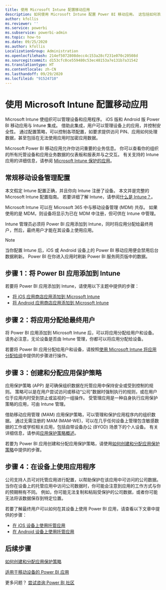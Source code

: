 ```yaml
---
title: 使用 Microsoft Intune 配置移动应用
description: 如何使用 Microsoft Intune 配置 Power BI 移动应用。 这包括如何添加和部署应用程序。 以及如何创建移动应用程序策略以控制安全性。
author: kfollis
ms.reviewer: ''
ms.service: powerbi
ms.subservice: powerbi-admin
ms.topic: how-to
ms.date: 09/25/2020
ms.author: kfollis
LocalizationGroup: Administration
ms.openlocfilehash: 214ef5072808decc4c153a28cf231e070c20508d
ms.sourcegitcommit: d153cfc0ce559480c53ec48153a7e131b7a31542
ms.translationtype: HT
ms.contentlocale: zh-CN
ms.lasthandoff: 09/29/2020
ms.locfileid: "91524710"
---
```

# <a name="configure-mobile-apps-with-microsoft-intune"></a>使用 Microsoft Intune 配置移动应用

Microsoft Intune 使组织可以管理设备和应用程序。 iOS 版和 Android 版 Power BI 移动应用与 Intune 集成。 借助此集成，用户可以管理设备上的应用，并控制安全性。 通过配置策略，可以控制各项配置，如要求提供访问 PIN、应用如何处理数据，甚至包括在无法使用应用时加密应用数据。

Microsoft Power BI 移动应用允许你访问重要的业务信息。 你可以查看你的组织的所有托管设备和应用业务数据的仪表板和报表并与之交互。 有关支持的 Intune 应用的详细信息，请参阅 [Microsoft Intune 保护的应用](/intune/apps/apps-supported-intune-apps)。

## <a name="general-mobile-device-management-configuration"></a>常规移动设备管理配置

本文假定 Intune 配置正确，并且你向 Intune 注册了设备。 本文并是完整的 Microsoft Intune 配置指南。 若要详细了解 Intune，请参阅[什么是 Intune？](/intune/introduction-intune/)。

Microsoft Intune 可以在 Microsoft 365 中与移动设备管理 (MDM) 共存。 如果使用的是 MDM，则设备将显示为已在 MDM 中注册，但可供在 Intune 中管理。

Intune 管理员必须将 Power BI 应用添加到 Intune，同时将应用分配给最终用户，然后，最终用户才能在其设备上使用应用。

> [!NOTE]
> 当你配置 Intune 后，iOS 或 Android 设备上的 Power BI 移动应用便会禁用后台数据刷新。 Power BI 在你进入应用时刷新 Power BI 服务网页版中的数据。

## <a name="step-1-add-the-power-bi-app-to-intune"></a>步骤 1：将 Power BI 应用添加到 Intune

若要将 Power BI 应用添加到 Intune，请使用以下主题中提供的步骤：
- [将 iOS 应用商店应用添加到 Microsoft Intune](/intune/apps/store-apps-ios)
- [将 Android 应用商店应用添加到 Microsoft Intune](/intune/apps/store-apps-android)

## <a name="step-2-assign-the-app-to-your-end-users"></a>步骤 2：将应用分配给最终用户

将 Power BI 应用添加到 Microsoft Intune 后，可以将应用分配给用户和设备。 请务必注意，无论设备是否由 Intune 管理，你都可以将应用分配给设备。

若要将 Power BI 应用分配给用户和设备，请按照[使用 Microsoft Intune 将应用分配给组](/intune/apps/apps-deploy)中提供的步骤进行操作。

## <a name="step-3-create-and-assign-app-protection-policies"></a>步骤 3：创建和分配应用保护策略

应用保护策略 (APP) 是可确保组织数据在托管应用中保持安全或受到控制的规则。 策略可以是在用户尝试访问或移动“公司”数据时强制执行的规则，或在用户位于应用内时受到禁止或监视的一组操作。 受管理应用是一种自身执行应用保护策略的应用，可由 Intune 管理。

借助移动应用管理 (MAM) 应用保护策略，可以管理和保护应用程序内的组织数据。 通过无需注册的 MAM (MAM-WE)，可以在几乎任何设备上管理包含敏感数据的工作或学校相关应用，包括自带设备办公 (BYOD) 场景下的个人设备。 有关详细信息，请参阅[应用保护策略概述](/intune/apps/app-protection-policy)。

若要为 Power BI 应用创建和分配应用保护策略，请使用[如何创建和分配应用保护策略](/intune/apps/app-protection-policies)中提供的步骤。

## <a name="step-4-use-the-application-on-a-device"></a>步骤 4：在设备上使用应用程序

公司支持人员可对托管应用进行配置，以帮助保护在该应用中可访问的公司数据。 当你在设备上的托管应用中访问公司数据时，你可能会注意到应用的工作方式与你的预期稍有不同。 例如，你可能无法复制和粘贴受保护的公司数据，或者你可能无法将该数据保存到特定位置。

若要了解最终用户可以如何在其设备上使用 Power BI 应用，请查看以下文章中提供的步骤：
- [在 iOS 设备上使用托管应用](https://docs.microsoft.com/intune-user-help/use-managed-apps-on-your-device-ios#how-do-i-get-managed-apps)
- [在 Android 设备上使用托管应用](https://docs.microsoft.com/intune-user-help/use-managed-apps-on-your-device-android)

## <a name="next-steps"></a>后续步骤

[如何创建和分配应用保护策略](/intune/app-protection-policies) 

[适用于移动设备的 Power BI 应用](../consumer/mobile/mobile-apps-for-mobile-devices.md)  

更多问题？ [尝试咨询 Power BI 社区](https://community.powerbi.com/)  
